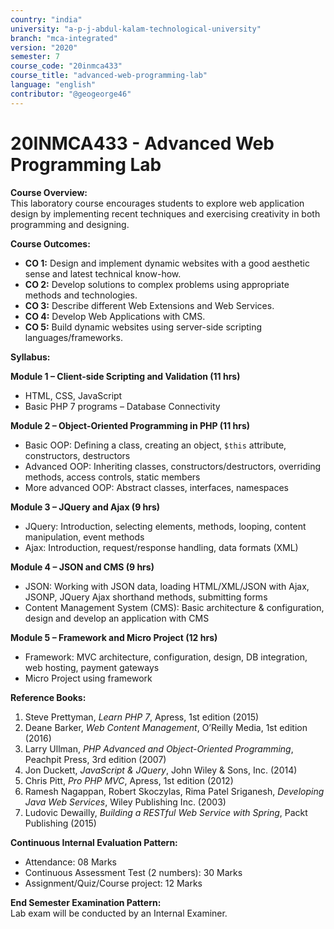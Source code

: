 ```yaml
---
country: "india"
university: "a-p-j-abdul-kalam-technological-university"
branch: "mca-integrated"
version: "2020"
semester: 7
course_code: "20inmca433"
course_title: "advanced-web-programming-lab"
language: "english"
contributor: "@geogeorge46"
---
```


# 20INMCA433 - Advanced Web Programming Lab

**Course Overview:**  
This laboratory course encourages students to explore web application design by implementing recent techniques and exercising creativity in both programming and designing.

**Course Outcomes:**  
- **CO 1:** Design and implement dynamic websites with a good aesthetic sense and latest technical know-how.  
- **CO 2:** Develop solutions to complex problems using appropriate methods and technologies.  
- **CO 3:** Describe different Web Extensions and Web Services.  
- **CO 4:** Develop Web Applications with CMS.  
- **CO 5:** Build dynamic websites using server-side scripting languages/frameworks.

**Syllabus:**  

**Module 1 – Client-side Scripting and Validation (11 hrs)**  
- HTML, CSS, JavaScript  
- Basic PHP 7 programs – Database Connectivity

**Module 2 – Object-Oriented Programming in PHP (11 hrs)**  
- Basic OOP: Defining a class, creating an object, `$this` attribute, constructors, destructors  
- Advanced OOP: Inheriting classes, constructors/destructors, overriding methods, access controls, static members  
- More advanced OOP: Abstract classes, interfaces, namespaces  

**Module 3 – JQuery and Ajax (9 hrs)**  
- JQuery: Introduction, selecting elements, methods, looping, content manipulation, event methods  
- Ajax: Introduction, request/response handling, data formats (XML)

**Module 4 – JSON and CMS (9 hrs)**  
- JSON: Working with JSON data, loading HTML/XML/JSON with Ajax, JSONP, JQuery Ajax shorthand methods, submitting forms  
- Content Management System (CMS): Basic architecture & configuration, design and develop an application with CMS  

**Module 5 – Framework and Micro Project (12 hrs)**  
- Framework: MVC architecture, configuration, design, DB integration, web hosting, payment gateways  
- Micro Project using framework  

**Reference Books:**  
1. Steve Prettyman, *Learn PHP 7*, Apress, 1st edition (2015)  
2. Deane Barker, *Web Content Management*, O’Reilly Media, 1st edition (2016)  
3. Larry Ullman, *PHP Advanced and Object-Oriented Programming*, Peachpit Press, 3rd edition (2007)  
4. Jon Duckett, *JavaScript & JQuery*, John Wiley & Sons, Inc. (2014)  
5. Chris Pitt, *Pro PHP MVC*, Apress, 1st edition (2012)  
6. Ramesh Nagappan, Robert Skoczylas, Rima Patel Sriganesh, *Developing Java Web Services*, Wiley Publishing Inc. (2003)  
7. Ludovic Dewailly, *Building a RESTful Web Service with Spring*, Packt Publishing (2015)  

**Continuous Internal Evaluation Pattern:**  
- Attendance: 08 Marks  
- Continuous Assessment Test (2 numbers): 30 Marks  
- Assignment/Quiz/Course project: 12 Marks  

**End Semester Examination Pattern:**  
Lab exam will be conducted by an Internal Examiner.
